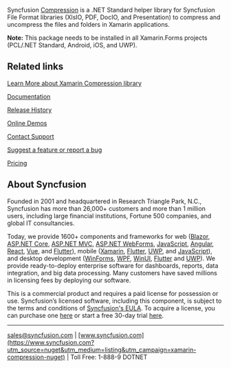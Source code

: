 Syncfusion [Compression](https://help.syncfusion.com/file-formats/xlsio/faq#how-to-zip-files-using-the-syncfusioncompressionzip-namespace?utm_source=nuget&utm_medium=listing&utm_campaign=xamarin-compression-nuget) is a .NET Standard helper library for Syncfusion File Format libraries (XlsIO, PDF, DocIO, and Presentation) to compress and uncompress the files and folders in Xamarin applications.

**Note:** This package needs to be installed in all Xamarin.Forms projects (PCL/.NET Standard, Android, iOS, and UWP).
	  
## Related links
[Learn More about Xamarin Compression library](https://help.syncfusion.com/file-formats/xlsio/faq#how-to-zip-files-using-the-syncfusioncompressionzip-namespace?utm_source=nuget&utm_medium=listing&utm_campaign=xamarin-compression-nuget)

[Documentation](https://help.syncfusion.com/xamarin/introduction/overview?utm_source=nuget&utm_medium=listing&utm_campaign=xamarin-compression-nuget)

[Release History](https://help.syncfusion.com/xamarin/release-notes/v19.4.0.56?utm_source=nuget&utm_medium=listing&utm_campaign=xamarin-compression-nuget)

[Online Demos](https://github.com/syncfusion/xamarin-demos?utm_source=nuget&utm_medium=listing&utm_campaign=xamarin-compression-nuget)

[Contact Support](https://www.syncfusion.com/support/directtrac/incidents/newincident/?utm_source=nuget&utm_medium=listing&utm_campaign=xamarin-compression-nuget)

[Suggest a feature or report a bug](https://www.syncfusion.com/feedback/xamarin-forms?utm_source=nuget&utm_medium=listing&utm_campaign=xamarin-compression-nuget)

[Pricing](https://www.syncfusion.com/sales/products/xamarin?utm_source=nuget&utm_medium=listing&utm_campaign=xamarin-compression-nuget)

## About Syncfusion
Founded in 2001 and headquartered in Research Triangle Park, N.C., Syncfusion has more than 26,000+ customers and more than 1 million users, including large financial institutions, Fortune 500 companies, and global IT consultancies.

Today, we provide 1600+ components and frameworks for web ([Blazor](https://www.syncfusion.com/blazor-components?utm_source=nuget&utm_medium=listing&utm_campaign=xamarin-compression-nuget), [ASP.NET Core](https://www.syncfusion.com/aspnet-core-ui-controls?utm_source=nuget&utm_medium=listing&utm_campaign=xamarin-compression-nuget), [ASP.NET MVC](https://www.syncfusion.com/aspnet-mvc-ui-controls?utm_source=nuget&utm_medium=listing&utm_campaign=xamarin-compression-nuget), [ASP.NET WebForms](https://www.syncfusion.com/jquery/aspnet-webforms-ui-controls?utm_source=nuget&utm_medium=listing&utm_campaign=xamarin-compression-nuget), [JavaScript](https://www.syncfusion.com/javascript-ui-controls?utm_source=nuget&utm_medium=listing&utm_campaign=xamarin-compression-nuget), [Angular](https://www.syncfusion.com/angular-ui-components?utm_source=nuget&utm_medium=listing&utm_campaign=xamarin-compression-nuget), [React](https://www.syncfusion.com/react-ui-components?utm_source=nuget&utm_medium=listing&utm_campaign=xamarin-compression-nuget), [Vue](https://www.syncfusion.com/vue-ui-components?utm_source=nuget&utm_medium=listing&utm_campaign=xamarin-compression-nuget), and [Flutter](https://www.syncfusion.com/flutter-widgets?utm_source=nuget&utm_medium=listing&utm_campaign=xamarin-compression-nuget)), mobile ([Xamarin](https://www.syncfusion.com/xamarin-ui-controls?utm_source=nuget&utm_medium=listing&utm_campaign=xamarin-compression-nuget), [Flutter](https://www.syncfusion.com/flutter-widgets?utm_source=nuget&utm_medium=listing&utm_campaign=xamarin-compression-nuget), [UWP](https://www.syncfusion.com/uwp-ui-controls?utm_source=nuget&utm_medium=listing&utm_campaign=xamarin-compression-nuget), and [JavaScript](https://www.syncfusion.com/javascript-ui-controls?utm_source=nuget&utm_medium=listing&utm_campaign=xamarin-compression-nuget)), and desktop development ([WinForms](https://www.syncfusion.com/winforms-ui-controls?utm_source=nuget&utm_medium=listing&utm_campaign=xamarin-compression-nuget), [WPF](https://www.syncfusion.com/wpf-ui-controls?utm_source=nuget&utm_medium=listing&utm_campaign=xamarin-compression-nuget), [WinUI](https://www.syncfusion.com/winui-controls?utm_source=nuget&utm_medium=listing&utm_campaign=xamarin-compression-nuget), [Flutter](https://www.syncfusion.com/flutter-widgets?utm_source=nuget&utm_medium=listing&utm_campaign=xamarin-compression-nuget) and [UWP](https://www.syncfusion.com/uwp-ui-controls?utm_source=nuget&utm_medium=listing&utm_campaign=xamarin-compression-nuget)). We provide ready-to-deploy enterprise software for dashboards, reports, data integration, and big data processing. Many customers have saved millions in licensing fees by deploying our software.


This is a commercial product and requires a paid license for possession or use. Syncfusion’s licensed software, including this component, is subject to the terms and conditions of [Syncfusion's EULA](https://www.syncfusion.com/eula/es/?utm_source=nuget&utm_medium=listing&utm_campaign=xamarin-compression-nuget). To acquire a license, you can purchase one [here]( https://www.syncfusion.com/sales/products?utm_source=nuget&utm_medium=listing&utm_campaign=xamarin-compression-nuget) or start a free 30-day trial [here](https://www.syncfusion.com/account/manage-trials/start-trials?utm_source=nuget&utm_medium=listing&utm_campaign=xamarin-compression-nuget).

___

[sales@syncfusion.com](mailto:sales@syncfusion.com?Subject=Syncfusion%20Compression%20Xamarin-%20NuGet) | [www.syncfusion.com](https://www.syncfusion.com?utm_source=nuget&utm_medium=listing&utm_campaign=xamarin-compression-nuget) | Toll Free: 1-888-9 DOTNET


     
